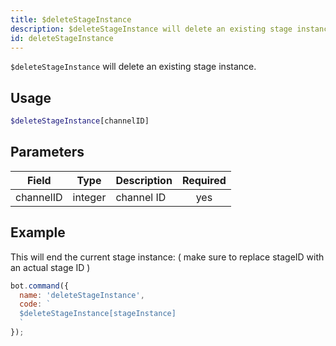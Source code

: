 ```yaml
---
title: $deleteStageInstance 
description: $deleteStageInstance will delete an existing stage instance.
id: deleteStageInstance
---
```


`$deleteStageInstance` will delete an existing stage instance.

## Usage

```php
$deleteStageInstance[channelID]
```

## Parameters 


| Field     | Type    | Description                                        | Required |
|-----------|---------|----------------------------------------------------| :------: |
| channelID    | integer  | channel ID                             | yes      |


## Example

This will end the current stage instance: ( make sure to replace stageID with an actual stage ID )

```javascript
bot.command({
  name: 'deleteStageInstance',
  code: `
  $deleteStageInstance[stageInstance]
  `
});
```